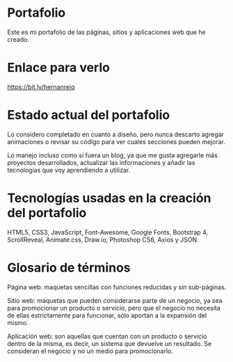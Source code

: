 # Portafolio
Este es mi portafolio de las páginas, sitios y aplicaciones web que he creado. 

# Enlace para verlo
https://bit.ly/hernanreiq

# Estado actual del portafolio
Lo considero completado en cuanto a diseño, pero nunca descarto agregar animaciones o revisar su código para ver cuales secciones pueden mejorar.

Lo manejo incluso como si fuera un blog, ya que me gusta agregarle más proyectos desarrollados, actualizar las informaciones y añadir las tecnologías que voy aprendiendo a utilizar.

# Tecnologías usadas en la creación del portafolio
HTML5, CSS3, JavaScript, Font-Awesome, Google Fonts, Bootstrap 4, ScrollReveal, Animate.css, Draw.io, Photoshop CS6, Axios y JSON. 

# Glosario de términos 
Página web: maquetas sencillas con funciones reducidas y sin sub-páginas.

Sitio web: maquetas que pueden considerarse parte de un negocio, ya sea para promocionar un producto o servicio, pero que el negocio no necesita de ellas estrictamente para funcionar, sólo aportan a la expansión del mismo.

Aplicación web: son aquellas que cuentan con un producto o servicio dentro de la misma, es decir, un sistema que devuelve un resultado. Se consideran el negocio y no un medio para promocionarlo.